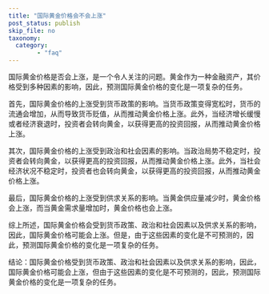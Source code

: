 ```yaml
---
title: "国际黄金价格会不会上涨"
post_status: publish
skip_file: no
taxonomy:
  category:
        - "faq"
---
```


国际黄金价格是否会上涨，是一个令人关注的问题。黄金作为一种金融资产，其价格受到多种因素的影响，因此，预测国际黄金价格的变化是一项复杂的任务。

首先，国际黄金价格的上涨受到货币政策的影响。当货币政策变得宽松时，货币的流通会增加，从而导致货币贬值，从而推动黄金价格上涨。此外，当经济增长缓慢或者经济衰退时，投资者会转向黄金，以获得更高的投资回报，从而推动黄金价格上涨。

其次，国际黄金价格的上涨受到政治和社会因素的影响。当政治局势不稳定时，投资者会转向黄金，以获得更高的投资回报，从而推动黄金价格上涨。此外，当社会经济状况不稳定时，投资者也会转向黄金，以获得更高的投资回报，从而推动黄金价格上涨。

最后，国际黄金价格的上涨受到供求关系的影响。当黄金供应量减少时，黄金价格会上涨，而当黄金需求量增加时，黄金价格也会上涨。

综上所述，国际黄金价格会受到货币政策、政治和社会因素以及供求关系的影响，因此，国际黄金价格可能会上涨。但是，由于这些因素的变化是不可预测的，因此，预测国际黄金价格的变化是一项复杂的任务。

结论：国际黄金价格受到货币政策、政治和社会因素以及供求关系的影响，因此，国际黄金价格可能会上涨，但由于这些因素的变化是不可预测的，因此，预测国际黄金价格的变化是一项复杂的任务。
